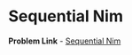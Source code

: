 # Sequential Nim

**Problem Link** - [Sequential Nim](https://codeforces.com/problemset/problem/1382/B)